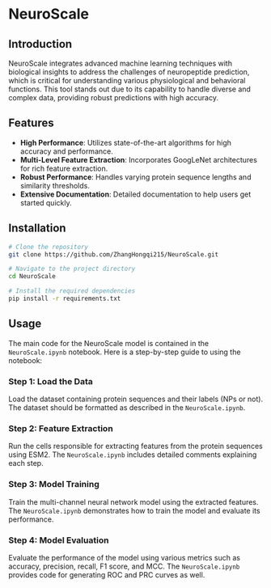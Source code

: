 # NeuroScale
## Introduction

NeuroScale integrates advanced machine learning techniques with biological insights to address the challenges of neuropeptide prediction, which is critical for understanding various physiological and behavioral functions. This tool stands out due to its capability to handle diverse and complex data, providing robust predictions with high accuracy.

## Features

- **High Performance**: Utilizes state-of-the-art algorithms for high accuracy and performance.
- **Multi-Level Feature Extraction**: Incorporates GoogLeNet architectures for rich feature extraction.
- **Robust Performance**: Handles varying protein sequence lengths and similarity thresholds.
- **Extensive Documentation**: Detailed documentation to help users get started quickly.

## Installation

```bash
# Clone the repository
git clone https://github.com/ZhangHongqi215/NeuroScale.git

# Navigate to the project directory
cd NeuroScale

# Install the required dependencies
pip install -r requirements.txt
```



## Usage

The main code for the NeuroScale model is contained in the `NeuroScale.ipynb` notebook. Here is a step-by-step guide to using the notebook:

### Step 1: Load the Data

Load the dataset containing protein sequences and their labels (NPs or not). The dataset should be formatted as described in the `NeuroScale.ipynb`.

### Step 2: Feature Extraction

Run the cells responsible for extracting features from the protein sequences using ESM2. The `NeuroScale.ipynb` includes detailed comments explaining each step.


### Step 3: Model Training

Train the multi-channel neural network model using the extracted features. The `NeuroScale.ipynb` demonstrates how to train the model and evaluate its performance.


### Step 4: Model Evaluation

Evaluate the performance of the model using various metrics such as accuracy, precision, recall, F1 score, and MCC. The `NeuroScale.ipynb` provides code for generating ROC and PRC curves as well.

